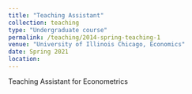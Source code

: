 ```yaml
---
title: "Teaching Assistant"
collection: teaching
type: "Undergraduate course"
permalink: /teaching/2014-spring-teaching-1
venue: "University of Illinois Chicago, Economics"
date: Spring 2021
location: 
---
```


Teaching Assistant for Econometrics